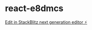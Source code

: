 # react-e8dmcs

[Edit in StackBlitz next generation editor ⚡️](https://stackblitz.com/~/github.com/ittps-pro/react-e8dmcs)